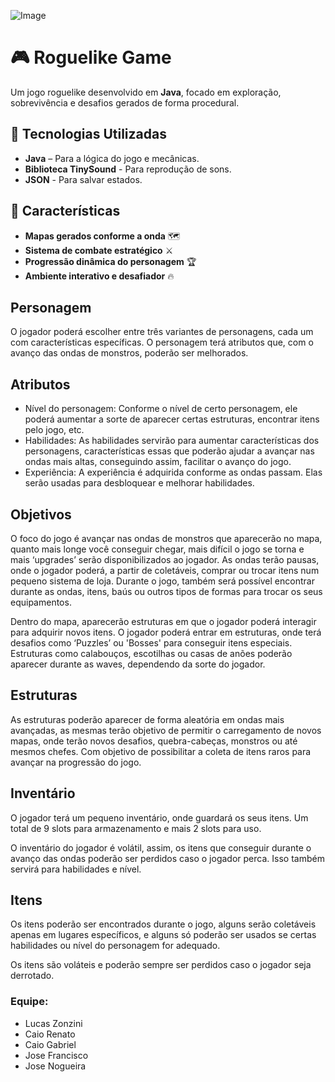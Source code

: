 ![Image](https://github.com/user-attachments/assets/8015e33d-4c00-41b9-a2dd-ea4a189e12c9)

# 🎮 Roguelike Game  

Um jogo roguelike desenvolvido em **Java**, focado em exploração, sobrevivência e desafios gerados de forma
procedural.  

## 🚀 Tecnologias Utilizadas  
- **Java** – Para a lógica do jogo e mecânicas.  
- **Biblioteca TinySound** - Para reprodução de sons.
- **JSON** - Para salvar estados.

## 🎲 Características  
- **Mapas gerados conforme a onda** 🗺️  
- **Sistema de combate estratégico** ⚔️  
- **Progressão dinâmica do personagem** 🏆  
- **Ambiente interativo e desafiador** 🔥

## Personagem
O jogador poderá escolher entre três variantes de personagens,
cada um com características específicas. 
O personagem terá atributos que, com o avanço das ondas de monstros, poderão ser melhorados.

## Atributos
- Nível do personagem: Conforme o nível de certo personagem, ele poderá aumentar a sorte de aparecer
certas estruturas, encontrar itens pelo jogo, etc.
- Habilidades: As habilidades servirão para aumentar características dos personagens, características
essas que poderão ajudar a avançar nas ondas mais altas, conseguindo assim, facilitar o avanço do jogo.
- Experiência: A experiência é adquirida conforme as ondas passam. Elas serão usadas para desbloquear e
melhorar habilidades.


## Objetivos
O foco do jogo é avançar nas ondas de monstros que aparecerão no mapa, quanto mais longe você
conseguir chegar, mais difícil o jogo se torna e mais ‘upgrades’ serão disponibilizados ao jogador.
As ondas terão pausas, onde o jogador poderá, a partir de coletáveis, comprar ou trocar itens num
pequeno sistema de loja. Durante o jogo, também será possível encontrar durante as ondas, itens, baús
ou outros tipos de formas para trocar os seus equipamentos.

Dentro do mapa, aparecerão estruturas em que o jogador poderá interagir para adquirir novos itens.
O jogador poderá entrar em estruturas, onde terá desafios como ‘Puzzles’ ou 'Bosses' para conseguir itens
especiais. Estruturas como calabouços, escotilhas ou casas de anões poderão aparecer durante as waves, 
dependendo da sorte do jogador.

## Estruturas
As estruturas poderão aparecer de forma aleatória em ondas mais avançadas, as mesmas terão objetivo de
permitir o carregamento de novos mapas, onde terão novos desafios, quebra-cabeças, monstros ou até 
mesmos chefes. Com objetivo de possibilitar a coleta de itens raros para avançar na progressão do jogo.

## Inventário
O jogador terá um pequeno inventário, onde guardará os seus itens. Um total de 9 slots para armazenamento
e mais 2 slots para uso. 

O inventário do jogador é volátil, assim, os itens que conseguir durante o avanço das ondas poderão ser perdidos
caso o jogador perca. Isso também servirá para habilidades e nível.

## Itens
Os itens poderão ser encontrados durante o jogo, alguns serão coletáveis apenas em lugares específicos, e 
alguns só poderão ser usados se certas habilidades ou nível do personagem for adequado.

Os itens são voláteis e poderão sempre ser perdidos caso o jogador seja derrotado.

### Equipe: 
- Lucas Zonzini
- Caio Renato
- Caio Gabriel
- Jose Francisco
- Jose Nogueira


